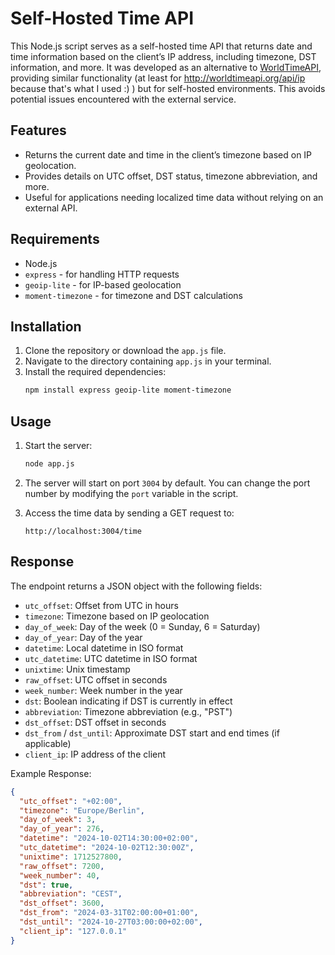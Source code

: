 # Self-Hosted Time API

This Node.js script serves as a self-hosted time API that returns date and time information based on the client’s IP address, including timezone, DST information, and more. It was developed as an alternative to [WorldTimeAPI](http://worldtimeapi.org), providing similar functionality (at least for http://worldtimeapi.org/api/ip because that's what I used :) ) but for self-hosted environments. This avoids potential issues encountered with the external service.

## Features

- Returns the current date and time in the client’s timezone based on IP geolocation.
- Provides details on UTC offset, DST status, timezone abbreviation, and more.
- Useful for applications needing localized time data without relying on an external API.

## Requirements

- Node.js
- `express` - for handling HTTP requests
- `geoip-lite` - for IP-based geolocation
- `moment-timezone` - for timezone and DST calculations

## Installation

1. Clone the repository or download the `app.js` file.
2. Navigate to the directory containing `app.js` in your terminal.
3. Install the required dependencies:
   ```bash
   npm install express geoip-lite moment-timezone
   ```

## Usage

1. Start the server:
   ```bash
   node app.js
   ```

2. The server will start on port `3004` by default. You can change the port number by modifying the `port` variable in the script.

3. Access the time data by sending a GET request to:
   ```
   http://localhost:3004/time
   ```

## Response

The endpoint returns a JSON object with the following fields:
- `utc_offset`: Offset from UTC in hours
- `timezone`: Timezone based on IP geolocation
- `day_of_week`: Day of the week (0 = Sunday, 6 = Saturday)
- `day_of_year`: Day of the year
- `datetime`: Local datetime in ISO format
- `utc_datetime`: UTC datetime in ISO format
- `unixtime`: Unix timestamp
- `raw_offset`: UTC offset in seconds
- `week_number`: Week number in the year
- `dst`: Boolean indicating if DST is currently in effect
- `abbreviation`: Timezone abbreviation (e.g., "PST")
- `dst_offset`: DST offset in seconds
- `dst_from` / `dst_until`: Approximate DST start and end times (if applicable)
- `client_ip`: IP address of the client

Example Response:
```json
{
  "utc_offset": "+02:00",
  "timezone": "Europe/Berlin",
  "day_of_week": 3,
  "day_of_year": 276,
  "datetime": "2024-10-02T14:30:00+02:00",
  "utc_datetime": "2024-10-02T12:30:00Z",
  "unixtime": 1712527800,
  "raw_offset": 7200,
  "week_number": 40,
  "dst": true,
  "abbreviation": "CEST",
  "dst_offset": 3600,
  "dst_from": "2024-03-31T02:00:00+01:00",
  "dst_until": "2024-10-27T03:00:00+02:00",
  "client_ip": "127.0.0.1"
}
```